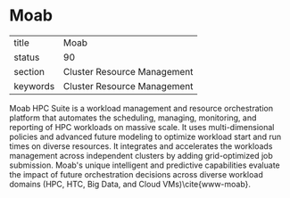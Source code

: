 # Moab


|          |                             |
| -------- | --------------------------- |
| title    | Moab                        | 
| status   | 90                          |
| section  | Cluster Resource Management |
| keywords | Cluster Resource Management |



Moab HPC Suite is a workload management and resource orchestration
platform that automates the scheduling, managing, monitoring, and
reporting of HPC workloads on massive scale. It uses multi-dimensional
policies and advanced future modeling to optimize workload start and
run times on diverse resources. It integrates and accelerates the
workloads management across independent clusters by adding
grid-optimized job submission. Moab's unique intelligent and
predictive capabilities evaluate the impact of future orchestration
decisions across diverse workload domains (HPC, HTC, Big Data, and
Cloud VMs)\cite{www-moab}.

